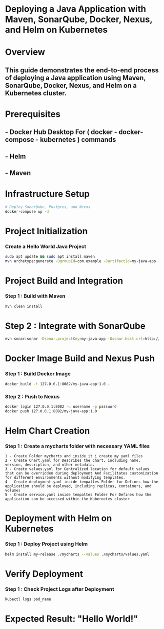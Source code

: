 # Deploying a Java Application with Maven, SonarQube, Docker, Nexus, and Helm on Kubernetes

# Overview

## This guide demonstrates the end-to-end process of deploying a Java application using Maven, SonarQube, Docker, Nexus, and Helm on a Kubernetes cluster.

# Prerequisites

## - Docker Hub Desktop For ( docker - docker-compose - kubernetes ) commands
## - Helm
## - Maven

# Infrastructure Setup

```bash
# Deploy SonarQube, Postgres, and Nexus
docker-compose up -d
```

# Project Initialization

### Create a Hello World Java Project

```bash
sudo apt update && sudo apt install maven
mvn archetype:generate -DgroupId=com.example -DartifactId=my-java-app -DarchetypeArtifactId=maven-archetype-quickstart -DinteractiveMode=false
```

# Project Build and Integration

### Step 1 : Build with Maven

```bash
mvn clean install
```

# Step 2 : Integrate with SonarQube

```bash
mvn sonar:sonar -Dsonar.projectKey=my-java-app -Dsonar.host.url=http://127.0.0.1:9000 -Dsonar.login=token
```

# Docker Image Build and Nexus Push

### Step 1 : Build Docker Image

```bash
docker build -t 127.0.0.1:8082/my-java-app:1.0 .
```

### Step 2 : Push to Nexus

```bash
docker login 127.0.0.1:8082 -u username -p password
docker push 127.0.0.1:8082/my-java-app:1.0
```

# Helm Chart Creation

### Step 1 : Create a mycharts folder with necessary YAML files

    1 - Create Folder mycharts and inside it i create my yaml files
    2 - Create Chart.yaml for Describes the chart, including name, version, description, and other metadata.
    3 - Create values.yaml for Centralized location for default values that can be overridden during deployment And Facilitates customization for different environments without modifying templates.
    4 - Create deployment.yaml inside tempaltes Folder for Defines how the application should be deployed, including replicas, containers, and volumes
    5 - Create service.yaml inside tempaltes Folder For Defines how the application can be accessed within the Kubernetes cluster


# Deployment with Helm on Kubernetes

### Step 1 : Deploy Project using Helm

```bash
helm install my-release ./mycharts --values ./mycharts/values.yaml
```

# Verify Deployment

### Step 1 : Check Project Logs after Deployment

```bash
kubectl logs pod_name
```

# Expected Result: "Hello World!"













